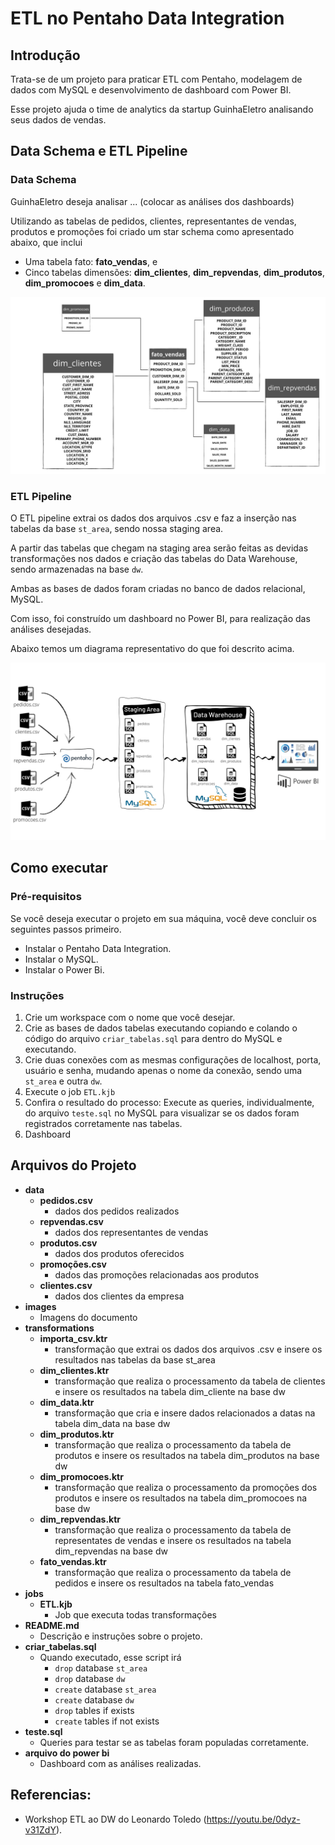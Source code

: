 # ETL no Pentaho Data Integration

## Introdução

Trata-se de um projeto para praticar ETL com Pentaho, modelagem de dados com MySQL e desenvolvimento de dashboard com Power BI.

Esse projeto ajuda o time de analytics da startup GuinhaEletro analisando seus dados de vendas.

## Data Schema e ETL Pipeline

### Data Schema

GuinhaEletro deseja analisar ... (colocar as análises dos dashboards)

Utilizando as tabelas de pedidos, clientes, representantes de vendas, produtos e promoções foi criado um star schema como apresentado abaixo, que inclui

- Uma tabela fato: **fato_vendas**, e 
- Cinco tabelas dimensões: **dim_clientes**, **dim_repvendas**, **dim_produtos**, **dim_promocoes** e **dim_data**.

![Star Schema UML](images/star_schema.png)

### ETL Pipeline

O ETL pipeline extrai os dados dos arquivos .csv e faz a inserção nas tabelas da base `st_area`, sendo nossa staging area.

A partir das tabelas que chegam na staging area serão feitas as devidas transformações nos dados e criação das tabelas do Data Warehouse, sendo armazenadas na base `dw`.

Ambas as bases de dados foram criadas no  banco de dados relacional, MySQL.

Com isso, foi construído um dashboard no Power BI, para realização das análises desejadas.

Abaixo temos um diagrama representativo do que foi descrito acima.

![Pipeline ETL](images/Pipeline_ETL.png)

## Como executar

### Pré-requisitos

Se você deseja executar o projeto em sua máquina, você deve concluir os seguintes passos primeiro.

- Instalar o Pentaho Data Integration.
- Instalar o MySQL.
- Instalar o Power Bi.


### Instruções

1. Crie um workspace com o nome que você desejar.
2. Crie as bases de dados tabelas executando copiando e colando o código do arquivo `criar_tabelas.sql` para dentro do MySQL e executando.
3. Crie duas conexões com as mesmas configurações de localhost, porta, usuário e senha, mudando apenas o nome da conexão, sendo uma `st_area` e outra `dw`.
4. Execute o job `ETL.kjb`
5. Confira o resultado do processo: Execute as queries, individualmente, do arquivo `teste.sql` no MySQL para visualizar se os dados foram registrados corretamente nas tabelas.
6. Dashboard

## Arquivos do Projeto

- **data**
  - **pedidos.csv**
    - dados dos pedidos realizados
  - **repvendas.csv**
    - dados dos representantes de vendas
  - **produtos.csv**
    - dados dos produtos oferecidos
  - **promoções.csv**
    - dados das promoções relacionadas aos produtos
  - **clientes.csv**
    - dados dos clientes da empresa
- **images**
  - Imagens do documento
 - **transformations**
   - **importa_csv.ktr**
     - transformação que extrai os dados dos arquivos .csv e insere os resultados nas tabelas da base st_area
   - **dim_clientes.ktr**
     - transformação que realiza o processamento da tabela de clientes e insere os resultados na tabela dim_cliente na base dw
   - **dim_data.ktr**
     - transformação que cria e insere dados relacionados a datas na tabela dim_data na base dw
   - **dim_produtos.ktr**
     - transformação que realiza o processamento da tabela de produtos e insere os resultados na tabela dim_produtos na base dw
   - **dim_promocoes.ktr**
     - transformação que realiza o processamento da promoções dos produtos e insere os resultados na tabela dim_promocoes na base dw
   - **dim_repvendas.ktr**
     - transformação que realiza o processamento da tabela de representates de vendas e insere os resultados na tabela dim_repvendas na base dw
   - **fato_vendas.ktr**
     - transformação que realiza o processamento da tabela de pedidos e insere os resultados na tabela fato_vendas
- **jobs**
  - **ETL.kjb**
    - Job que executa todas transformações
- **README.md**
  - Descrição e instruções sobre o projeto.
- **criar_tabelas.sql**
  - Quando executado, esse script irá
    - `drop` database `st_area`
	- `drop` database `dw`
    - `create` database `st_area`
	- `create` database `dw`
    - `drop` tables if exists
    - `create` tables if not exists
- **teste.sql**
  - Queries para testar se as tabelas foram populadas corretamente.
- **arquivo do power bi**
  - Dashboard com as análises realizadas.

## Referencias: 

- Workshop ETL ao DW do Leonardo Toledo (https://youtu.be/0dyz-v31ZdY).
